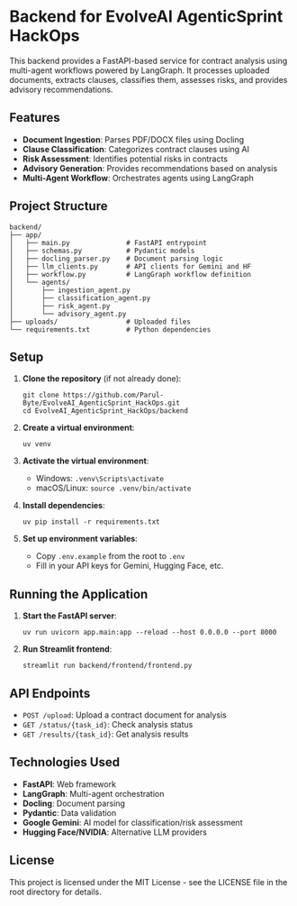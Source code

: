 # Backend for EvolveAI AgenticSprint HackOps

This backend provides a FastAPI-based service for contract analysis using multi-agent workflows powered by LangGraph. It processes uploaded documents, extracts clauses, classifies them, assesses risks, and provides advisory recommendations.

## Features

- **Document Ingestion**: Parses PDF/DOCX files using Docling
- **Clause Classification**: Categorizes contract clauses using AI
- **Risk Assessment**: Identifies potential risks in contracts
- **Advisory Generation**: Provides recommendations based on analysis
- **Multi-Agent Workflow**: Orchestrates agents using LangGraph

## Project Structure

```
backend/
├── app/
│   ├── main.py              # FastAPI entrypoint
│   ├── schemas.py           # Pydantic models
│   ├── docling_parser.py    # Document parsing logic
│   ├── llm_clients.py       # API clients for Gemini and HF
│   ├── workflow.py          # LangGraph workflow definition
│   └── agents/
│       ├── ingestion_agent.py
│       ├── classification_agent.py
│       ├── risk_agent.py
│       └── advisory_agent.py
├── uploads/                 # Uploaded files 
└── requirements.txt         # Python dependencies
```

## Setup

1. **Clone the repository** (if not already done):
   ```
   git clone https://github.com/Parul-Byte/EvolveAI_AgenticSprint_HackOps.git
   cd EvolveAI_AgenticSprint_HackOps/backend
   ```

2. **Create a virtual environment**:
   ```
   uv venv
   ```

3. **Activate the virtual environment**:
   - Windows: `.venv\Scripts\activate`
   - macOS/Linux: `source .venv/bin/activate`

4. **Install dependencies**:
   ```
   uv pip install -r requirements.txt
   ```

5. **Set up environment variables**:
   - Copy `.env.example` from the root to `.env`
   - Fill in your API keys for Gemini, Hugging Face, etc.

## Running the Application

1. **Start the FastAPI server**:
   ```
   uv run uvicorn app.main:app --reload --host 0.0.0.0 --port 8000
   ```

2. **Run Streamlit frontend**:
   ```
   streamlit run backend/frontend/frontend.py
   ```
## API Endpoints

- `POST /upload`: Upload a contract document for analysis
- `GET /status/{task_id}`: Check analysis status
- `GET /results/{task_id}`: Get analysis results

## Technologies Used

- **FastAPI**: Web framework
- **LangGraph**: Multi-agent orchestration
- **Docling**: Document parsing
- **Pydantic**: Data validation
- **Google Gemini**: AI model for classification/risk assessment
- **Hugging Face/NVIDIA**: Alternative LLM providers

## License

This project is licensed under the MIT License - see the LICENSE file in the root directory for details.
